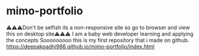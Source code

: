 # mimo-portfolio
⚠️⚠️⚠️Don't be selfish its a non-responsive site so go to browser and view this on desktop site⚠️⚠️⚠️
I am a baby web developer learning and applying the concepts Sooooooooo this is my first repository that i made on github. 
https://deepakpadhi986.github.io/mimo-portfolio/index.html
